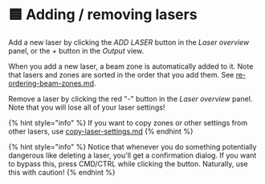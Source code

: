 # 🟦 Adding / removing lasers

Add a new laser by clicking the _ADD LASER_ button in the _Laser overview_ panel, or the _+_ button in the _Output_ view.&#x20;

When you add a new laser, a beam zone is automatically added to it. Note that lasers and zones are sorted in the order that you add them. See [re-ordering-beam-zones.md](output-view/re-ordering-beam-zones.md "mention").

Remove a laser by clicking the red "-" button in the _Laser overview_ panel. Note that you will lose all of your laser settings!

{% hint style="info" %}
If you want to copy zones or other settings from other lasers, use [copy-laser-settings.md](laser-settings/copy-laser-settings.md "mention")
{% endhint %}

{% hint style="info" %}
Notice that whenever you do something potentially dangerous like deleting a laser, you'll get a confirmation dialog. If you want to bypass this, press CMD/CTRL while clicking the button. Naturally, use this with caution!
{% endhint %}
